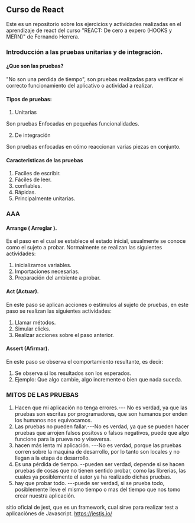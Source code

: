 ## Curso de React

Este es un repositorio sobre los ejercicios y actividades realizadas en el aprendizaje de react del curso "REACT: De cero a expero (HOOKS y MERN)" de Fernando Herrera.

### Introducción a las pruebas unitarias y de integración.

#### ¿Que son las pruebas? 

"No son una perdida de tiempo", son pruebas realizadas para verificar el correcto funcionamiento del aplicativo o actividad a realizar.

#### Tipos de pruebas: 

1. Unitarias 

Son pruebas Enfocadas en pequeñas funcionalidades.

2. De integración

Son pruebas enfocadas en cómo reaccionan varias piezas en conjunto.

#### Caracteristicas de las pruebas

1. Faciles de escribir.
2. Fáciles de leer.
3. confiables.
4. Rápidas.
5. Principalmente unitarias.

### AAA

#### Arrange ( Arreglar ).   

Es el paso en el cual se establece el estado inicial, usualmente se conoce como el sujeto a probar. Normalmente se realizan las siguientes actividades:

1. inicializamos variables.
2. Importaciones necesarias.
3. Preparación del ambiente a probar.

#### Act (Actuar).

En este paso se aplican acciones o estímulos al sujeto de pruebas, en este paso se realizan las siguientes actividades:

1. Llamar métodos.
2. Simular clicks.
3. Realizar acciones sobre el paso anterior.

#### Assert (Afirmar).

En este paso se observa el comportamiento resultante, es decir:

1. Se observa si los resultados son los esperados.
2. Ejemplo: Que algo cambie, algo incremente o bien que nada suceda.

### MITOS DE LAS PRUEBAS

1. Hacen que mi aplicación no tenga errores.--- No es verdad, ya que las pruebas son escritas por programadores, que son humanos por enden los humanos nos equivocamos.
2. Las pruebas no pueden fallar.---No es verdad, ya que se pueden hacer pruebas que arrojen falsos positovs o falsos negativos, puede que algo funcione para la prueva no y viseversa.
3. hacen más lenta mi aplicación. ---No es verdad, porque las pruebas corren sobre la maquina de desarrollo, por lo tanto son locales y no llegan a la etapa de desarrollo.
4. Es una pérdida de tiempo. --pueden ser verdad, depende si se hacen pruebas de cosas que no tienen sentido probar, como las librerias, las cuales ya posiblemente el autor ya ha realizado dichas pruebas.
5. hay que probar todo. ---puede ser verdad,  si se prueba todo, posiblemente lleve el mismo tiempo o mas del tiempo que nos tomo crear nuestra aplicación. 

sitio oficial de jest, que es un framework, cual sirve para realizar test a aplicaciónes de Javascript.  https://jestjs.io/